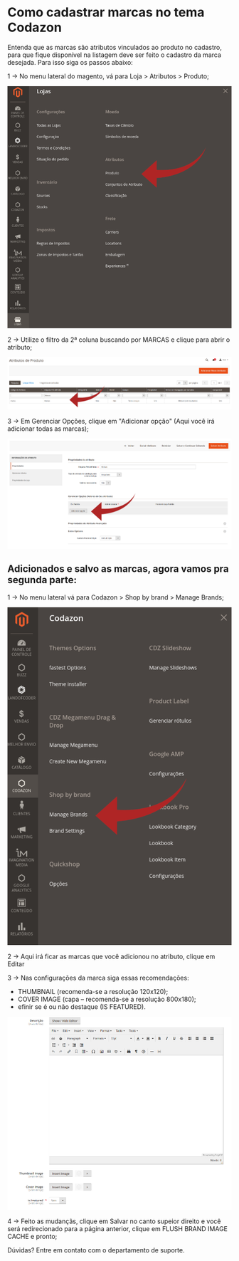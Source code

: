 # Como cadastrar marcas no tema Codazon

Entenda que as marcas são atributos vinculados ao produto no cadastro, para que fique disponível na listagem deve ser feito o cadastro da marca desejada. Para isso siga os passos abaixo:

1 -> No menu lateral do magento, vá para Loja > Atributos > Produto;

![cadastro de marcas](https://github.com/Buzz-Dev-Web/Tutoriais/blob/master/Magento_2/12%20-%20Cadastro%20de%20marca%20(Tema%20fastest%20codazon)/images/imagem1.png)

2 -> Utilize o filtro da 2ª coluna buscando por MARCAS e clique para abrir o atributo;

![cadastro de marcas](https://github.com/Buzz-Dev-Web/Tutoriais/blob/master/Magento_2/12%20-%20Cadastro%20de%20marca%20(Tema%20fastest%20codazon)/images/imagem2.png)

3 -> Em Gerenciar Opções, clique em "Adicionar opção" (Aqui você irá adicionar todas as marcas);

![cadastro de marcas](https://github.com/Buzz-Dev-Web/Tutoriais/blob/master/Magento_2/12%20-%20Cadastro%20de%20marca%20(Tema%20fastest%20codazon)/images/imagem3.png)

## Adicionados e salvo as marcas, agora vamos pra segunda parte:

1 -> No menu lateral vá para Codazon > Shop by brand > Manage Brands;

![cadastro de marcas](https://github.com/Buzz-Dev-Web/Tutoriais/blob/master/Magento_2/12%20-%20Cadastro%20de%20marca%20(Tema%20fastest%20codazon)/images/imagem4.png)

2 -> Aqui irá ficar as marcas que você adicionou no atributo, clique em Editar

3 -> Nas configurações da marca siga essas recomendações:
* THUMBNAIL (recomenda-se a resolução 120x120);
* COVER IMAGE (capa – recomenda-se a resolução 800x180);
* efinir se é ou não destaque  (IS FEATURED).

![cadastro de marcas](https://github.com/Buzz-Dev-Web/Tutoriais/blob/master/Magento_2/12%20-%20Cadastro%20de%20marca%20(Tema%20fastest%20codazon)/images/imagem5.png)

4 -> Feito as mudançãs, clique em Salvar no canto supeior direito e você será redirecionado para a página anterior, clique em FLUSH BRAND IMAGE CACHE e pronto;

Dúvidas? Entre em contato com o departamento de suporte.